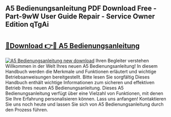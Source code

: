 ## A5 Bedienungsanleitung PDF Download Free - Part-9wW User Guide Repair - Service Owner Edition qTgAi

# <h2><a href="http://df1x46.blite.top/?on=A5+Bedienungsanleitung">🔗Download 👉🔴 A5 Bedienungsanleitung</a></h2>

[![A5 Bedienungsanleitung new download](https://i.imgur.com/lujVjoI.png)](http://df1x46.blite.top/?on=A5+Bedienungsanleitung)
Ihren Begleiter verstehen Willkommen in der Welt Ihres neuen A5 Bedienungsanleitung! In diesem Handbuch werden die Merkmale und Funktionen erläutert und wichtige Betriebsanweisungen bereitgestellt. Bitte lesen Sie sorgfältig Dieses Handbuch enthält wichtige Informationen zum sicheren und effektiven Betrieb Ihres neuen A5 Bedienungsanleitung. Dieses A5 Bedienungsanleitung verfügt über eine Vielzahl von Funktionen, mit denen Sie Ihre Erfahrung personalisieren können. Lass uns anfangen! Kontaktieren Sie uns noch heute und lassen Sie sich von A5 Bedienungsanleitung durch den Prozess führen.
